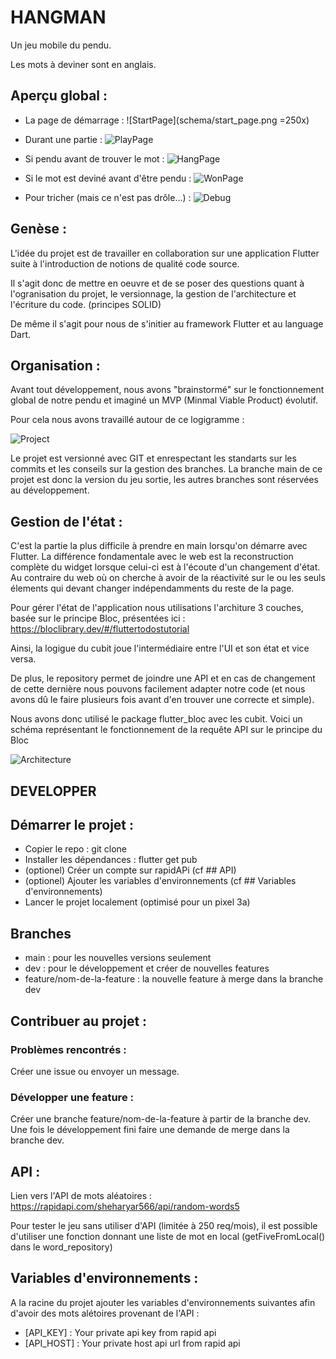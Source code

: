 # HANGMAN

Un jeu mobile du pendu.

Les mots à deviner sont en anglais.

## Aperçu global :

+ La page de démarrage :
![StartPage](schema/start_page.png =250x)

+ Durant une partie :
![PlayPage](schema/play_page.png)

+ Si pendu avant de trouver le mot :
![HangPage](schema/hang_page.png)

+ Si le mot est deviné avant d'être pendu :
![WonPage](schema/won_page.png)

+ Pour tricher (mais ce n'est pas drôle...) :
![Debug](schema/debug.png)

## Genèse :

L'idée du projet est de travailler en collaboration sur une application Flutter 
suite à l'introduction de notions de qualité code source.

Il s'agit donc de mettre en oeuvre et de se poser des questions quant à l'ogranisation du projet, le versionnage, la gestion de l'architecture et l'écriture du code. (principes SOLID)

De même il s'agit pour nous de s'initier au framework Flutter et au language Dart.

## Organisation :

Avant tout développement, nous avons "brainstormé" sur le fonctionnement global de notre pendu et imaginé 
un MVP (Minmal Viable Product) évolutif.

Pour cela nous avons travaillé autour de ce logigramme :

![Project](schema/QCS_project.jpg)

Le projet est versionné avec GIT et enrespectant les standarts sur les commits et les conseils sur la gestion des branches. La branche main de ce projet est donc la version du jeu sortie, les autres branches sont réservées au développement.

## Gestion de l'état :

C'est la partie la plus difficile à prendre en main lorsqu'on démarre avec Flutter. La différence fondamentale avec le web est la reconstruction complète du widget lorsque celui-ci est à l'écoute d'un changement d'état. Au contraire du web où on cherche à avoir de la réactivité sur le ou les seuls élements qui devant changer indépendamments du reste de la page.

Pour gérer l'état de l'application nous utilisations l'architure 3 couches, basée sur le principe Bloc, présentées ici :
https://bloclibrary.dev/#/fluttertodostutorial

Ainsi, la logigue du cubit joue l'intermédiaire entre l'UI et son état et vice versa. 

De plus, le repository permet de joindre une API et en cas de changement de cette dernière nous pouvons facilement adapter notre code (et nous avons dû le faire plusieurs fois avant d'en trouver une correcte et simple).

Nous avons donc utilisé le package flutter_bloc avec les cubit. Voici un schéma représentant le fonctionnement de la requête API sur le principe du Bloc

![Architecture](schema/QCS_Cubit.jpg)

## DEVELOPPER

## Démarrer le projet :

- Copier le repo : git clone <url>
- Installer les dépendances : flutter get pub
- (optionel) Créer un compte sur rapidAPi (cf ## API) 
- (optionel) Ajouter les variables d'environnements (cf ## Variables d'environnements)
- Lancer le projet localement (optimisé pour un pixel 3a)

## Branches

- main : pour les nouvelles versions seulement
- dev : pour le développement et créer de nouvelles features
- feature/nom-de-la-feature : la nouvelle feature à merge dans la branche dev

## Contribuer au projet :

### Problèmes rencontrés :

Créer une issue ou envoyer un message.

### Développer une feature :

Créer une branche feature/nom-de-la-feature à partir de la branche dev.
Une fois le développement fini faire une demande de merge dans la branche dev.

## API :

Lien vers l'API de mots aléatoires :
https://rapidapi.com/sheharyar566/api/random-words5

Pour tester le jeu sans utiliser d'API (limitée à 250 req/mois), il est possible d'utiliser une fonction donnant une liste de mot en local (getFiveFromLocal() dans le word_repository)

## Variables d'environnements :

A la racine du projet ajouter les variables d'environnements suivantes afin d'avoir des mots alétoires provenant de l'API :

- [API_KEY]  : Your private api key from rapid api
- [API_HOST] : Your private host api url from rapid api

